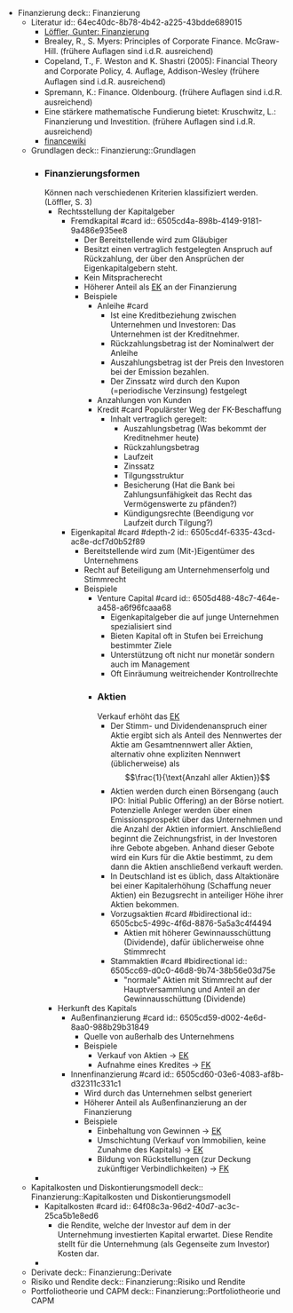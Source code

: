 - Finanzierung
  deck:: Finanzierung
	- Literatur
	  id:: 64ec40dc-8b78-4b42-a225-43bdde689015
		- [Löffler, Gunter: Finanzierung](https://rds-ulm.ibs-bw.de/link?kid=1801847436)
		- Brealey, R., S. Myers: Principles of Corporate Finance. McGraw-Hill. (frühere Auﬂagen sind i.d.R. ausreichend)
		- Copeland, T., F. Weston and K. Shastri (2005): Financial Theory and Corporate Policy, 4. Auﬂage, Addison-Wesley (frühere Auﬂagen sind i.d.R. ausreichend)
		- Spremann, K.: Finance. Oldenbourg. (frühere Auﬂagen sind i.d.R. ausreichend)
		- Eine stärkere mathematische Fundierung bietet: Kruschwitz, L.: Finanzierung und Investition. (frühere Auﬂagen sind i.d.R. ausreichend)
		- [financewiki](https://www.bf.uzh.ch/financewiki/)
	- Grundlagen
	  deck:: Finanzierung::Grundlagen
		- ### Finanzierungsformen
		  Können nach verschiedenen Kriterien klassifiziert werden. (Löffler, S. 3)
			- Rechtsstellung der Kapitalgeber
				- Fremdkapital #card
				  id:: 6505cd4a-898b-4149-9181-9a486e935ee8
					- Der Bereitstellende wird zum Gläubiger
					- Besitzt einen vertraglich festgelegten Anspruch auf Rückzahlung, der über den Ansprüchen der Eigenkapitalgebern steht.
					- Kein Mitspracherecht
					- Höherer Anteil als [EK](logseq://graph/logseq?block-id=6505cd4f-6335-43cd-ac8e-dcf7d0b52f89) an der Finanzierung
					- Beispiele
						- Anleihe #card
							- Ist eine Kreditbeziehung zwischen Unternehmen und Investoren: Das Unternehmen ist der Kreditnehmer.
							- Rückzahlungsbetrag ist der Nominalwert der Anleihe
							- Auszahlungsbetrag ist der Preis den Investoren bei der Emission bezahlen.
							- Der Zinssatz wird durch den Kupon (=periodische Verzinsung) festgelegt
						- Anzahlungen von Kunden
						- Kredit #card
						  Populärster Weg der FK-Beschaffung
							- Inhalt vertraglich geregelt:
								- Auszahlungsbetrag (Was bekommt der Kreditnehmer heute)
								- Rückzahlungsbetrag
								- Laufzeit
								- Zinssatz
								- Tilgungsstruktur
								- Besicherung (Hat die Bank bei Zahlungsunfähigkeit das Recht das Vermögenswerte zu pfänden?)
								- Kündigungsrechte (Beendigung vor Laufzeit durch Tilgung?)
				- Eigenkapital #card #depth-2
				  id:: 6505cd4f-6335-43cd-ac8e-dcf7d0b52f89
					- Bereitstellende wird zum (Mit-)Eigentümer des Unternehmens
					- Recht auf Beteiligung am Unternehmenserfolg und Stimmrecht
					- Beispiele
						- Venture Capital #card
						  id:: 6505d488-48c7-464e-a458-a6f96fcaaa68
							- Eigenkapitalgeber die auf junge Unternehmen spezialisiert sind
							- Bieten Kapital oft in Stufen bei Erreichung bestimmter Ziele
							- Unterstützung oft nicht nur monetär sondern auch im Management
							- Oft Einräumung weitreichender Kontrollrechte
						- ### Aktien
						  Verkauf erhöht das [EK](logseq://graph/logseq?block-id=6505cd4f-6335-43cd-ac8e-dcf7d0b52f89)
							- Der Stimm- und Dividendenanspruch einer Aktie ergibt sich als Anteil des Nennwertes der Aktie am Gesamtnennwert aller Aktien, alternativ  ohne expliziten Nennwert (üblicherweise) als $$\frac{1}{\text{Anzahl aller Aktien}}$$
							- Aktien werden durch einen Börsengang (auch IPO: Initial Public Offering) an der Börse notiert. Potenzielle Anleger werden über einen Emissionsprospekt über das Unternehmen und die Anzahl der Aktien informiert. Anschließend beginnt die Zeichnungsfrist, in der Investoren ihre Gebote abgeben. Anhand dieser Gebote wird ein Kurs für die Aktie bestimmt, zu dem dann die Aktien anschließend verkauft werden.
							- In Deutschland ist es üblich, dass Altaktionäre bei einer Kapitalerhöhung (Schaffung neuer Aktien) ein Bezugsrecht in anteiliger Höhe ihrer Aktien bekommen.
							- Vorzugsaktien #card #bidirectional
							  id:: 6505cbc5-499c-4f6d-8876-5a5a3c4f4494
								- Aktien mit höherer Gewinnausschüttung (Dividende), dafür üblicherweise ohne Stimmrecht
							- Stammaktien #card #bidirectional
							  id:: 6505cc69-d0c0-46d8-9b74-38b56e03d75e
								- "normale" Aktien mit Stimmrecht auf der Hauptversammlung und Anteil an der Gewinnausschüttung (Dividende)
			- Herkunft des Kapitals
				- Außenfinanzierung #card
				  id:: 6505cd59-d002-4e6d-8aa0-988b29b31849
					- Quelle von außerhalb des Unternehmens
					- Beispiele
						- Verkauf von Aktien -> [EK](logseq://graph/logseq?block-id=6505cd4f-6335-43cd-ac8e-dcf7d0b52f89)
						- Aufnahme eines Kredites -> [FK](logseq://graph/logseq?block-id=6505cd4a-898b-4149-9181-9a486e935ee8)
				- Innenfinanzierung #card
				  id:: 6505cd60-03e6-4083-af8b-d32311c331c1
					- Wird durch das Unternehmen selbst generiert
					- Höherer Anteil als Außenfinanzierung an der Finanzierung
					- Beispiele
						- Einbehaltung von Gewinnen -> [EK](logseq://graph/logseq?block-id=6505cd4f-6335-43cd-ac8e-dcf7d0b52f89)
						- Umschichtung (Verkauf von Immobilien, keine Zunahme des Kapitals) -> [EK](logseq://graph/logseq?block-id=6505cd4f-6335-43cd-ac8e-dcf7d0b52f89)
						- Bildung von Rückstellungen (zur Deckung zukünftiger Verbindlichkeiten) -> [FK](logseq://graph/logseq?block-id=6505cd4a-898b-4149-9181-9a486e935ee8)
		-
	- Kapitalkosten und Diskontierungsmodell
	  deck:: Finanzierung::Kapitalkosten und Diskontierungsmodell
		- Kapitalkosten #card
		  id:: 64f08c3a-96d2-40d7-ac3c-25ca5b1e8ed6
			- die Rendite, welche der Investor auf dem in der Unternehmung investierten Kapital erwartet. Diese Rendite stellt für die Unternehmung (als Gegenseite zum Investor) Kosten dar.
		-
	- Derivate
	  deck:: Finanzierung::Derivate
	- Risiko und Rendite
	  deck:: Finanzierung::Risiko und Rendite
	- Portfoliotheorie und CAPM
	  deck:: Finanzierung::Portfoliotheorie und CAPM
